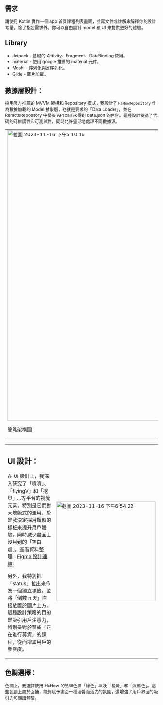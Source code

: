 <h2>需求</h2>
<p>請使用 Kotlin 實作一個 app 首頁課程列表畫面，並寫文件或註解來解釋你的設計考量。除了指定需求外，你可以自由設計 model 和 UI 來提供更好的體驗。</p>

<h2>Library</h2>
<ul>
    <li>Jetpack - 基礎的 Activity、Fragment、DataBinding 使用。</li>
    <li>material - 使用 google 推薦的 material 元件。</li>
    <li>Moshi - 序列化與反序列化。</li>
    <li>Glide - 圖片加載。</li>
</ul>

<h2>數據層設計：</h2>
<p>採用官方推薦的 MVVM 架構和 Repository 模式，我設計了 <code>HaHowRepository</code> 作為數據加載的 Model 抽象層，也就是要求的「Data Loader」，並在 RemoteRepository 中模擬 API call 來得到 data.json 的內容。這種設計提高了代碼的可維護性和可測試性，同時允許靈活地處理不同數據源。</p>

<table>
  <tr>
    <td>
      <img width="955" alt="截圖 2023-11-16 下午5 10 16" src="https://github.com/Donbibibobo/android-recruit-project/assets/133195279/43efee11-ef7f-4023-9c11-60fe79d32f05">
      <p>簡略架構圖</p>
    </td>
    <td>
      <img width="705" alt="截圖 2023-11-16 下午5 42 21" src="https://github.com/Donbibibobo/android-recruit-project/assets/133195279/82ee6ad7-adc1-41a7-8363-926022671c20">
      <p>MVVM + Repository</p>
    </td>
  </tr>
</table>

<table>
  <tr>
    <td style="vertical-align: top; width: 50%;">
      <h2>UI 設計：</h2>
      <p>在 UI 設計上，我深入研究了「嘖嘖」、「flyingV」和「挖貝」...等平台的視覺元素，特別是它們對大塊版式的運用。於是我決定採用類似的樣板來提升用戶體驗，同時減少畫面上沒用到的「空白處」。查看資料整理：<a href="https://www.figma.com/file/bELOhcl9M4KmXJ0r5zNxgb/HaHow-recurit?type=design&node-id=0%3A1&mode=design&t=3mvO5LMmzUPRsa9I-1">Figma 設計連結</a>。</p>
      <p>另外，我特別把「status」拉出來作為一個獨立標籤，並將「倒數 n 天」直接放置於圖片上方。這種設計策略的目的是吸引用戶注意力，特別是對於那些「正在進行募資」的課程，從而增加用戶的參與度。</p>
    </td>
    <td>
      <img width="327" alt="截圖 2023-11-16 下午6 54 22" src="https://github.com/Donbibibobo/android-recruit-project/assets/133195279/303508f8-3e59-4db3-9c4c-0af0c8a07775">
    </td>
  </tr>
</table>

<h2>色調選擇：</h2>
<p>色調上，我選擇使用 HaHow 的品牌色調「綠色」以及「橘黃」和「淡藍色」。這些色調上屬於互補，能夠賦予畫面一種溫馨而活力的氛圍，還增強了用戶界面的吸引力和閱讀體驗。</p>

